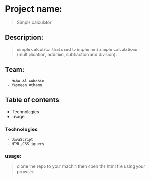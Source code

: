 # Project name:
 > Simple calculator

## Description:
> simple calculator that used to implement simple calculations (multiplication, addition, subtraction and division). 

## Team:
```
 - Maha Al-nabahin 
 - Yasmeen Othamn
```
## Table of contents:
 - Technologies
 - usage
 
### Technologies
```
 - JavaScript
 - HTML,CSS,jquery
```
### usage:
> clone the repo to your machin then open the html file using your prowser.


